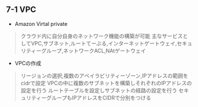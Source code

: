 ## 7-1 VPC
- Amazon Virtal private
> クラウド内に自分自身のネットワーク機能の構築が可能
> 主なサービスとしてVPC,サブネット,ルートてーぶる,インターネットゲートウェイ,セキュリティーグループ,ネットワークACL,NAtゲートウェイ
- VPCの作成
> リージョンの選択,複数のアベイラビリティーゾーン,IPアドレスの範囲をcidrで設定
> VPCの中に複数のサブネットを構築しそれぞれのIPアドレスの設定を行う
> ルートテーブルを設定しサブネットの経路の設定を行う
> セキュリティーグループもIPアドレスをCIDRで分別をつける


